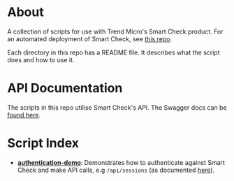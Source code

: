 # About

A collection of scripts for use with Trend Micro's Smart Check product. For an automated deployment of Smart Check, see [this repo](https://github.com/OzNetNerd/Smart-Check-Demo).

Each directory in this repo has a README file. It describes what the script does and how to use it.

# API Documentation

The scripts in this repo utilise Smart Check's API. The Swagger docs can be [found here](https://automation.deepsecurity.trendmicro.com/article/11_1/smart-check-api-reference?platform=on-premise).

# Script Index

* **[authentication-demo](/authentication-demo)**: Demonstrates how to authenticate against Smart Check and make API calls, e.g `/api/sessions` (as documented [here](https://automation.deepsecurity.trendmicro.com/article/11_1/smart-check-api-reference?platform=on-premise#operation/listSessions)).